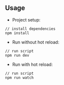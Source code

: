 ## Usage

-   Project setup:

```
// install dependencies
npm install
```

-   Run without hot reload:

```
// run script
npm run dev
```

-   Run with hot reload:

```
// run script
npm run watch
```